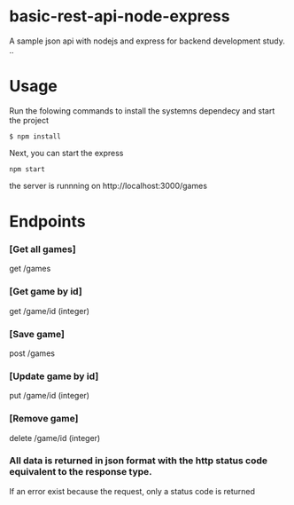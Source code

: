 # basic-rest-api-node-express
A sample json api with nodejs and express for  backend development study.
..
# Usage
Run the folowing commands to install the systemns dependecy and start the project
```shell
$ npm install
```
Next, you can start the express
```shell
npm start
```
the server is runnning on http://localhost:3000/games

# Endpoints
### [Get all games]
get /games 

### [Get game by id]
get /game/id (integer) 

### [Save game]
post /games 

### [Update game by id]
put /game/id (integer) 


### [Remove game]
delete /game/id (integer) 

### All data is returned in json format with the http status code equivalent to the response type. 
If an error exist because the request, only a status code is returned
